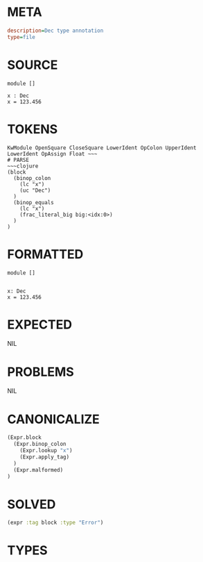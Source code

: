 # META
~~~ini
description=Dec type annotation
type=file
~~~
# SOURCE
~~~roc
module []

x : Dec
x = 123.456
~~~
# TOKENS
~~~text
KwModule OpenSquare CloseSquare LowerIdent OpColon UpperIdent LowerIdent OpAssign Float ~~~
# PARSE
~~~clojure
(block
  (binop_colon
    (lc "x")
    (uc "Dec")
  )
  (binop_equals
    (lc "x")
    (frac_literal_big big:<idx:0>)
  )
)
~~~
# FORMATTED
~~~roc
module []


x: Dec
x = 123.456
~~~
# EXPECTED
NIL
# PROBLEMS
NIL
# CANONICALIZE
~~~clojure
(Expr.block
  (Expr.binop_colon
    (Expr.lookup "x")
    (Expr.apply_tag)
  )
  (Expr.malformed)
)
~~~
# SOLVED
~~~clojure
(expr :tag block :type "Error")
~~~
# TYPES
~~~roc
~~~
